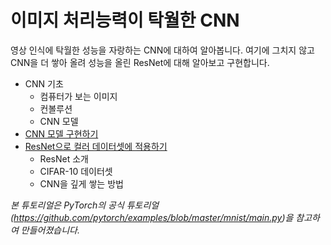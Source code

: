 # 이미지 처리능력이 탁월한 CNN

영상 인식에 탁월한 성능을 자랑하는 CNN에 대하여 알아봅니다. 여기에 그치지 않고 CNN을 더 쌓아 올려 성능을 올린 ResNet에 대해 알아보고 구현합니다.

* CNN 기초
    * 컴퓨터가 보는 이미지
    * 컨볼루션
    * CNN 모델
* [CNN 모델 구현하기](cnn.ipynb)
* [ResNet으로 컬러 데이터셋에 적용하기](resnet.ipynb)
    * ResNet 소개
    * CIFAR-10 데이터셋
    * CNN을 깊게 쌓는 방법


*본 튜토리얼은 PyTorch의 공식 튜토리얼 (https://github.com/pytorch/examples/blob/master/mnist/main.py)을 참고하여 만들어졌습니다.*

